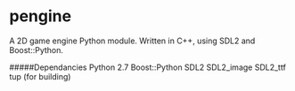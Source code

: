 pengine
=======

A 2D game engine Python module. Written in C++, using SDL2 and Boost::Python.

#####Dependancies
Python 2.7
Boost::Python
SDL2
SDL2_image
SDL2_ttf
tup (for building)